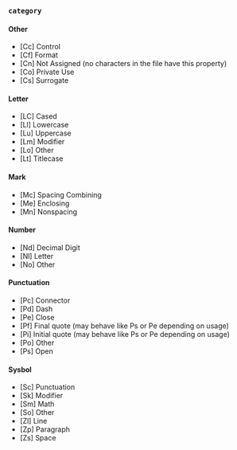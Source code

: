 ### `category`

#### Other
- [Cc] Control
- [Cf] Format
- [Cn] Not Assigned (no characters in the file have this property)
- [Co] Private Use
- [Cs] Surrogate  


#### Letter
- [LC] Cased
- [Ll] Lowercase
- [Lu] Uppercase
- [Lm] Modifier
- [Lo] Other
- [Lt] Titlecase  


#### Mark
- [Mc] Spacing Combining
- [Me] Enclosing
- [Mn] Nonspacing  


#### Number
- [Nd] Decimal Digit
- [Nl] Letter
- [No] Other  


#### Punctuation
- [Pc] Connector
- [Pd] Dash
- [Pe] Close
- [Pf] Final quote (may behave like Ps or Pe depending on usage)
- [Pi] Initial quote (may behave like Ps or Pe depending on usage)
- [Po] Other
- [Ps] Open  


#### Sysbol
- [Sc] Punctuation
- [Sk] Modifier
- [Sm] Math
- [So] Other
- [Zl] Line
- [Zp] Paragraph
- [Zs] Space